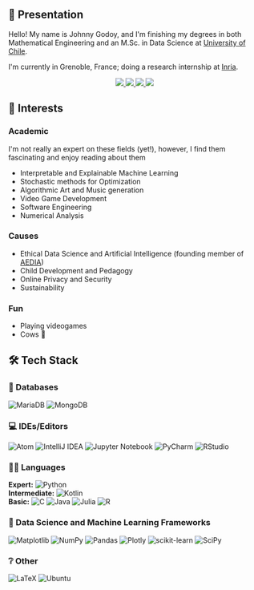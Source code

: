 ## 👋 Presentation 

Hello! My name is Johnny Godoy, and I'm finishing my degrees in both Mathematical Engineering and an M.Sc. in Data Science at [University of Chile](https://www.uchile.cl/).

I'm currently in Grenoble, France; doing a research internship at [Inria](https://www.inria.fr/fr).

<p align="center">
    <a href="https://www.linkedin.com/in/johnny-godoy-4ba146200">
        <img src="https://img.shields.io/badge/LinkedIn-0077B5?style=for-the-badge&logo=linkedin&logoColor=white"/>
    </a>
    <a href="mailto:jdgod98@gmail.com">
        <img src="https://img.shields.io/badge/Gmail-D14836?style=for-the-badge&logo=gmail&logoColor=white"/>
    </a>
    <a href="https://johnny-godoy.github.io/johnny-godoy/cv/cv_english.pdf">
        <img src="https://img.shields.io/badge/CV-Blue?style=for-the-badge&logoColor=white"/>
    </a>
    <a href="https://johnny-godoy.github.io/johnny-godoy/cv/cv_espa%C3%B1ol.pdf">
        <img src="https://img.shields.io/badge/CV (Español)-a?style=for-the-badge&logoColor=white"/>
    </a>
</p>

## 💖 Interests
### Academic
I'm not really an expert on these fields (yet!), however, I find them fascinating and enjoy reading about them

* Interpretable and Explainable Machine Learning
* Stochastic methods for Optimization
* Algorithmic Art and Music generation
* Video Game Development
* Software Engineering
* Numerical Analysis

### Causes
* Ethical Data Science and Artificial Intelligence (founding member of [AEDIA](https://github.com/aedia-ethics))
* Child Development and Pedagogy
* Online Privacy and Security
* Sustainability

### Fun
* Playing videogames
* Cows 🐄

## 🛠 Tech Stack

### 💾 Databases
![MariaDB](https://img.shields.io/badge/MariaDB-003545?style=for-the-badge&logo=mariadb&logoColor=white)
![MongoDB](https://img.shields.io/badge/MongoDB-%234ea94b.svg?style=for-the-badge&logo=mongodb&logoColor=white)

### 💻 IDEs/Editors
![Atom](https://img.shields.io/badge/Atom-%2366595C.svg?style=for-the-badge&logo=atom&logoColor=white)
![IntelliJ IDEA](https://img.shields.io/badge/IntelliJIDEA-000000.svg?style=for-the-badge&logo=intellij-idea&logoColor=white)
![Jupyter Notebook](https://img.shields.io/badge/jupyter-%23FA0F00.svg?style=for-the-badge&logo=jupyter&logoColor=white)
![PyCharm](https://img.shields.io/badge/pycharm-143?style=for-the-badge&logo=pycharm&logoColor=black&color=black&labelColor=green)
![RStudio](https://img.shields.io/badge/RStudio-4285F4?style=for-the-badge&logo=rstudio&logoColor=white)

### 👨‍💻 Languages
**Expert:** ![Python](https://img.shields.io/badge/python-3670A0?style=for-the-badge&logo=python&logoColor=ffdd54)\
**Intermediate:** ![Kotlin](https://img.shields.io/badge/kotlin-%237F52FF.svg?style=for-the-badge&logo=kotlin&logoColor=white)\
**Basic:** ![C](https://img.shields.io/badge/c-%2300599C.svg?style=for-the-badge&logo=c&logoColor=white)
![Java](https://img.shields.io/badge/java-%23ED8B00.svg?style=for-the-badge&logo=java&logoColor=white)
![Julia](https://img.shields.io/badge/-Julia-9558B2?style=for-the-badge&logo=julia&logoColor=white)
![R](https://img.shields.io/badge/r-%23276DC3.svg?style=for-the-badge&logo=r&logoColor=white)

### 🤖 Data Science and Machine Learning Frameworks
![Matplotlib](https://img.shields.io/badge/Matplotlib-%23ffffff.svg?style=for-the-badge&logo=Matplotlib&logoColor=black)
![NumPy](https://img.shields.io/badge/numpy-%23013243.svg?style=for-the-badge&logo=numpy&logoColor=white)
![Pandas](https://img.shields.io/badge/pandas-%23150458.svg?style=for-the-badge&logo=pandas&logoColor=white)
![Plotly](https://img.shields.io/badge/Plotly-%233F4F75.svg?style=for-the-badge&logo=plotly&logoColor=white)
![scikit-learn](https://img.shields.io/badge/scikit--learn-%23F7931E.svg?style=for-the-badge&logo=scikit-learn&logoColor=white)
![SciPy](https://img.shields.io/badge/SciPy-%230C55A5.svg?style=for-the-badge&logo=scipy&logoColor=%white)

### ❔ Other
![LaTeX](https://img.shields.io/badge/latex-%23008080.svg?style=for-the-badge&logo=latex&logoColor=white)
![Ubuntu](https://img.shields.io/badge/Ubuntu-E95420?style=for-the-badge&logo=ubuntu&logoColor=white)

